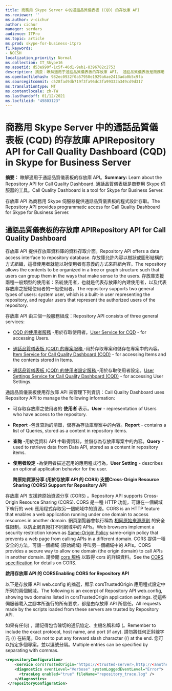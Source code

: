 ```yaml
---
title: 商務用 Skype Server 中的通話品質儀表板 (CQD) 的存放庫 API
ms.reviewer: ''
ms.author: v-cichur
author: cichur
manager: serdars
audience: ITPro
ms.topic: article
ms.prod: skype-for-business-itpro
f1.keywords:
- NOCSH
localization_priority: Normal
ms.collection: IT_Skype16
ms.assetid: d53e990f-1c5f-46d1-9eb1-8396782c2753
description: 摘要：瞭解適用于通話品質儀表板的存放庫 API。 通話品質儀表板是商務用 Skype 伺服器的工具。
ms.openlocfilehash: 982ec0932f0a57958e1929a6ae2413ada0b5c9fa
ms.sourcegitcommit: c528fad9db719f3fa96dc3fa99332a349cd9d317
ms.translationtype: MT
ms.contentlocale: zh-TW
ms.lasthandoff: 01/12/2021
ms.locfileid: "49803123"
---
```

# <a name="repository-api-for-call-quality-dashboard-cqd-in-skype-for-business-server"></a><span data-ttu-id="1e7f4-104">商務用 Skype Server 中的通話品質儀表板 (CQD) 的存放庫 API</span><span class="sxs-lookup"><span data-stu-id="1e7f4-104">Repository API for Call Quality Dashboard (CQD) in Skype for Business Server</span></span>
 
<span data-ttu-id="1e7f4-105">**摘要：** 瞭解適用于通話品質儀表板的存放庫 API。</span><span class="sxs-lookup"><span data-stu-id="1e7f4-105">**Summary:** Learn about the Repository API for Call Quality Dashboard.</span></span> <span data-ttu-id="1e7f4-106">通話品質儀表板是商務用 Skype 伺服器的工具。</span><span class="sxs-lookup"><span data-stu-id="1e7f4-106">Call Quality Dashboard is a tool for Skype for Business Server.</span></span>
  
<span data-ttu-id="1e7f4-107">存放庫 API 為商務用 Skype 伺服器提供通話品質儀表板的程式設計存取。</span><span class="sxs-lookup"><span data-stu-id="1e7f4-107">The Repository API provides programmatic access for Call Quality Dashboard for Skype for Business Server.</span></span>
  
## <a name="repository-api-for-call-quality-dashboard"></a><span data-ttu-id="1e7f4-108">通話品質儀表板的存放庫 API</span><span class="sxs-lookup"><span data-stu-id="1e7f4-108">Repository API for Call Quality Dashboard</span></span>

<span data-ttu-id="1e7f4-109">存放庫 API 提供存放庫資料庫的資料存取介面。</span><span class="sxs-lookup"><span data-stu-id="1e7f4-109">Repository API offers a data access interface to repository database.</span></span> <span data-ttu-id="1e7f4-110">存放庫允許內容以樹狀或圖形結構的方式組織，這樣使用者就能以對使用者有意義的方式來群組內容。</span><span class="sxs-lookup"><span data-stu-id="1e7f4-110">The repository allows the contents to be organized in a tree or graph structure such that users can group them in the ways that make sense to the users.</span></span> <span data-ttu-id="1e7f4-111">存放庫支援兩種一般類型的使用者：系統使用者，也就是代表存放庫的內建使用者，以及代表存放庫之授權使用者的一般使用者。</span><span class="sxs-lookup"><span data-stu-id="1e7f4-111">The repository supports two general types of users: system user, which is a built-in user representing the repository, and regular users that represent the authorized users of the repository.</span></span>
  
<span data-ttu-id="1e7f4-112">存放庫 API 由三個一般服務組成：</span><span class="sxs-lookup"><span data-stu-id="1e7f4-112">Repository API consists of three general services:</span></span> 
  
- <span data-ttu-id="1e7f4-113">[CQD 的使用者服務](user-service.md) -用於存取使用者。</span><span class="sxs-lookup"><span data-stu-id="1e7f4-113">[User Service for CQD](user-service.md) - for accessing Users.</span></span>
    
- <span data-ttu-id="1e7f4-114">[通話品質儀表板 (CQD) 的專案服務 ](item-service.md) -用於存取專案和儲存在專案中的內容。</span><span class="sxs-lookup"><span data-stu-id="1e7f4-114">[Item Service for Call Quality Dashboard (CQD)](item-service.md) - for accessing Items and the contents stored in Items.</span></span>
    
- <span data-ttu-id="1e7f4-115">[通話品質儀表板 (CQD) 的使用者設定服務 ](user-settings-service.md) -用於存取使用者設定。</span><span class="sxs-lookup"><span data-stu-id="1e7f4-115">[User Settings Service for Call Quality Dashboard (CQD)](user-settings-service.md) - for accessing User Settings.</span></span>
    
<span data-ttu-id="1e7f4-116">通話品質儀表板使用存放庫 API 來管理下列資訊：</span><span class="sxs-lookup"><span data-stu-id="1e7f4-116">Call Quality Dashboard uses Repository API to manage the following information:</span></span> 
  
- <span data-ttu-id="1e7f4-117">可存取存放庫之使用者的 **使用者** 表示。</span><span class="sxs-lookup"><span data-stu-id="1e7f4-117">**User** - representation of Users who have access to the repository.</span></span>
    
- <span data-ttu-id="1e7f4-118">**Report** -包含查詢的清單，儲存為存放庫專案中的內容。</span><span class="sxs-lookup"><span data-stu-id="1e7f4-118">**Report** - contains a list of Queries, stored as a content in repository items.</span></span>
    
- <span data-ttu-id="1e7f4-119">**查詢** -用於從資料 API 中取得資料，並儲存為存放庫專案中的內容。</span><span class="sxs-lookup"><span data-stu-id="1e7f4-119">**Query** - used to retrieve data from Data API, stored as a content in repository items.</span></span>
    
- <span data-ttu-id="1e7f4-120">**使用者設定** -為使用者描述選用的應用程式行為。</span><span class="sxs-lookup"><span data-stu-id="1e7f4-120">**User Setting** - describes an optional application behavior for the user.</span></span>
    
  <span data-ttu-id="1e7f4-121">**跨原始資源分享 (用於存放庫 API 的 CORS) 支援**</span><span class="sxs-lookup"><span data-stu-id="1e7f4-121">**Cross-Origin Resource Sharing (CORS) Support for Repository API**</span></span>
  
<span data-ttu-id="1e7f4-122">存放庫 API 支援跨原始資源分享 (CORS) 。</span><span class="sxs-lookup"><span data-stu-id="1e7f4-122">Repository API supports Cross-Origin Resource Sharing (CORS).</span></span> <span data-ttu-id="1e7f4-123">CORS 是一種 HTTP 功能，可讓在一個網域下執行的 web 應用程式存取另一個網域中的資源。</span><span class="sxs-lookup"><span data-stu-id="1e7f4-123">CORS is an HTTP feature that enables a web application running under one domain to access resources in another domain.</span></span> <span data-ttu-id="1e7f4-124">網頁瀏覽器會執行稱為 [相同原始來源原則](https://www.w3.org/Security/wiki/Same_Origin_Policy) 的安全性限制，以防止網頁撥打不同網域中的 APIs。</span><span class="sxs-lookup"><span data-stu-id="1e7f4-124">Web browsers implement a security restriction known as [Same-Origin Policy](https://www.w3.org/Security/wiki/Same_Origin_Policy) same-origin policy that prevents a web page from calling APIs in a different domain.</span></span> <span data-ttu-id="1e7f4-125">CORS 提供一種安全的方法，可讓一個網域 (原始網域) 呼叫另一個網域中的 APIs。</span><span class="sxs-lookup"><span data-stu-id="1e7f4-125">CORS provides a secure way to allow one domain (the origin domain) to call APIs in another domain.</span></span> <span data-ttu-id="1e7f4-126">請參閱 [cors 規格](https://www.w3.org/TR/cors/) 以取得 cors 的詳細資料。</span><span class="sxs-lookup"><span data-stu-id="1e7f4-126">See the [CORS specification](https://www.w3.org/TR/cors/) for details on CORS.</span></span>
  
 <span data-ttu-id="1e7f4-127">**啟用存放庫 API 的 CORS**</span><span class="sxs-lookup"><span data-stu-id="1e7f4-127">**Enabling CORS for Repository API**</span></span>
  
 <span data-ttu-id="1e7f4-128">以下是存放庫 API web.config 的摘選，顯示 corsTrustedOrigin 應用程式設定中所列的兩個網域。</span><span class="sxs-lookup"><span data-stu-id="1e7f4-128">The following is an excerpt of Repository API web.config, showing two domains listed in corsTrustedOrigin application settings.</span></span> <span data-ttu-id="1e7f4-129">從這些伺服器載入之腳本所進行的所有要求，都是由存放庫 API 所信任。</span><span class="sxs-lookup"><span data-stu-id="1e7f4-129">All requests made by the scripts loaded from these servers are trusted by Repository API.</span></span>
  
<span data-ttu-id="1e7f4-130">如果有任何) ，請記得包含確切的通訊協定、主機名稱和埠 (。</span><span class="sxs-lookup"><span data-stu-id="1e7f4-130">Remember to include the exact protocol, host name, and port (if any).</span></span> <span data-ttu-id="1e7f4-131">請勿將任何正斜線字元 (/) 在結尾。</span><span class="sxs-lookup"><span data-stu-id="1e7f4-131">Do not to put any forward slash character (/) at the end.</span></span> <span data-ttu-id="1e7f4-132">您可以指定多個專案，並以逗號分隔。</span><span class="sxs-lookup"><span data-stu-id="1e7f4-132">Multiple entries can be specified by separating with commas.</span></span>
  
```xml
<repositoryConfiguration>
    <service corsTrustedOrigin="https://<trusted-server>,http://<another-trusted-domain>:8080"" />
    <diagnostics eventLevel="Verbose" systemLoggedEventLevel="Error">
      <traceLog enabled="true" fileName="repository_trace.log" />
    </diagnostics>
 </repositoryConfiguration>
```


